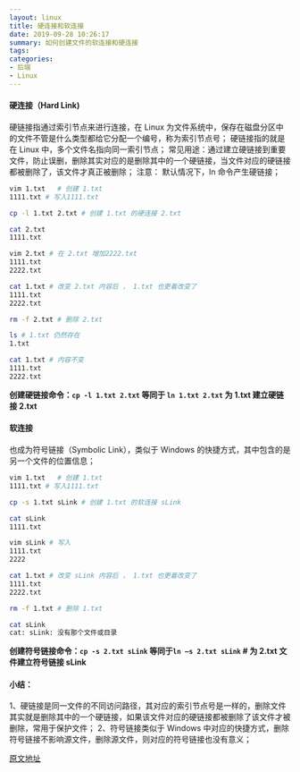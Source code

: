 ```yaml
---
layout: linux
title: 硬连接和软连接
date: 2019-09-28 10:26:17
summary: 如何创建文件的软连接和硬连接
tags: 
categories:
- 后端
- Linux
---
```


#### 硬连接（Hard Link)

硬链接指通过索引节点来进行连接，在 Linux 为文件系统中，保存在磁盘分区中的文件不管是什么类型都给它分配一个编号，称为索引节点号；
硬链接指的就是在 Linux 中，多个文件名指向同一索引节点；
常见用途：通过建立硬链接到重要文件，防止误删，删除其实对应的是删除其中的一个硬链接，当文件对应的硬链接都被删除了，该文件才真正被删除；
注意： 默认情况下，ln 命令产生硬链接；

```bash
vim 1.txt	# 创建 1.txt
1111.txt # 写入1111.txt

cp -l 1.txt 2.txt # 创建 1.txt 的硬连接 2.txt

cat 2.txt
1111.txt 

vim 2.txt # 在 2.txt 增加2222.txt
1111.txt
2222.txt

cat 1.txt # 改变 2.txt 内容后 ， 1.txt 也更着改变了
1111.txt
2222.txt

rm -f 2.txt # 删除 2.txt 

ls # 1.txt 仍然存在
1.txt 

cat 1.txt # 内容不变
1111.txt
2222.txt
```

**创建硬链接命令：`cp -l 1.txt 2.txt` 等同于 `ln 1.txt 2.txt`   为 1.txt 建立硬链接 2.txt**

#### 软连接

也成为符号链接（Symbolic Link），类似于 Windows 的快捷方式，其中包含的是另一个文件的位置信息；

```bash
vim 1.txt	# 创建 1.txt
1111.txt # 写入1111.txt

cp -s 1.txt sLink # 创建 1.txt 的软连接 sLink

cat sLink
1111.txt 

vim sLink # 写入
1111.txt
2222

cat 1.txt # 改变 sLink 内容后 ， 1.txt 也更着改变了
1111.txt
2222.txt

rm -f 1.txt # 删除 1.txt 

cat sLink
cat: sLink: 没有那个文件或目录
```

**创建符号链接命令：`cp -s 2.txt sLink` 等同于`ln –s 2.txt sLink` # 为 2.txt 文件建立符号链接 sLink**



#### 小结：

1、硬链接是同一文件的不同访问路径，其对应的索引节点号是一样的，删除文件其实就是删除其中的一个硬链接，如果该文件对应的硬链接都被删除了该文件才被删除，常用于保护文件；
2、符号链接类似于 Windows 中对应的快捷方式，删除符号链接不影响源文件，删除源文件，则对应的符号链接也没有意义；



[原文地址](https://www.jianshu.com/p/4ed5013b9193)